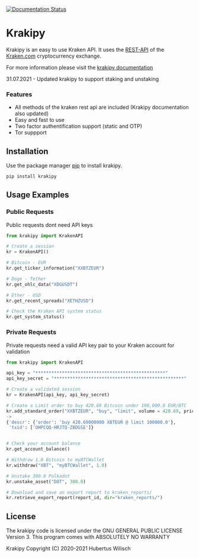 [![Documentation Status](https://readthedocs.org/projects/krakipy/badge/?version=latest)](https://krakipy.readthedocs.io/en/latest/?badge=latest)

# Krakipy
Krakipy is an easy to use Kraken API.
It uses the [REST-API](https://www.kraken.com/features/api) of the [Kraken.com](https://www.kraken.com) cryptocurrency exchange.

For more information please visit the [krakipy documentation](https://krakipy.readthedocs.io/en/latest/)

31.07.2021 - Updated krakipy to support staking and unstaking


### Features
- All methods of the kraken rest api are included (Krakipy documentation also updated)
- Easy and fast to use
- Two factor authentification support (static and OTP)
- Tor suppport

## Installation

Use the package manager [pip](https://pip.pypa.io/en/stable/) to install krakipy.

```bash
pip install krakipy
```

## Usage Examples

### Public Requests

Public requests dont need API keys

```python
from krakipy import KrakenAPI

# Create a session
kr = KrakenAPI()

# Bitcoin - EUR
kr.get_ticker_information("XXBTZEUR")

# Doge - Tether
kr.get_ohlc_data("XDGUSDT")

# Ether - USD
kr.get_recent_spreads("XETHZUSD")

# Check the Kraken API system status
kr.get_system_status()
```

### Private Requests

Private requests need a valid API key pair to your Kraken account for validation

```python
from krakipy import KrakenAPI

api_key = "*************************************************"
api_key_secret = "*************************************************"

# Create a validated session
kr = KrakenAPI(api_key, api_key_secret)

# Create a Limit order to buy 420.69 Bitcoin under 100,000.0 EUR/BTC
kr.add_standard_order("XXBTZEUR", "buy", "limit", volume = 420.69, price = 100000.0)
->
{'descr': {'order': 'buy 420.69000000 XBTEUR @ limit 100000.0'},
 'txid': ['OHPCQQ-HRJTQ-ZBDGSE']}


# Check your account balance
kr.get_account_balance()

# Withdraw 1.0 Bitcoin to myBTCWallet
kr.withdraw("XBT", "myBTCWallet", 1.0)

# Unstake 300.0 Polkadot
kr.unstake_asset("DOT", 300.0)

# Download and save an export report to kraken_reports/
kr.retrieve_export_report(report_id, dir="kraken_reports/")
```

## License

The krakipy code is licensed under the GNU GENERAL PUBLIC LICENSE Version 3.
This program comes with ABSOLUTELY NO WARRANTY

Krakipy  Copyright (C) 2020-2021  Hubertus Wilisch
